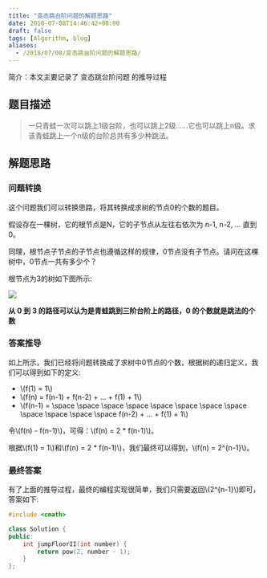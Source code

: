 ```yaml
---
title: "变态跳台阶问题的解题思路"
date: 2018-07-08T14:46:42+08:00
draft: false
tags: [Algorithm, blog]
aliases:
  - /2018/07/08/变态跳台阶问题的解题思路/
---
```


简介：本文主要记录了 变态跳台阶问题 的推导过程

<!--more-->

## 题目描述

> 一只青蛙一次可以跳上1级台阶，也可以跳上2级……它也可以跳上n级。求该青蛙跳上一个n级的台阶总共有多少种跳法。

## 解题思路

### 问题转换

这个问题我们可以转换思路，将其转换成求树的节点0的个数的题目。

假设存在一棵树，它的根节点是N，它的子节点从左往右依次为 n-1, n-2, ... 直到0。

同理，根节点子节点的子节点也遵循这样的规律，0节点没有子节点。请问在这棵树中，0节点一共有多少个？

根节点为3的树如下图所示:

![](https://passage-1253400711.cos.ap-beijing.myqcloud.com/2018-04-08-100136.png)

__从 0 到 3 的路径可以认为是青蛙跳到三阶台阶上的路径，0 的个数就是跳法的个数__

### 答案推导

如上所示，我们已经将问题转换成了求树中0节点的个数，根据树的递归定义，我们可以得到如下的定义:

+ \\(f(1) = 1\\)
+ \\(f(n) = f(n-1) + f(n-2) + ... + f(1) + 1\\)
+ \\(f(n-1) = \space \space \space \space \space \space \space \space \space \space \space \space f(n-2) + ... + f(1) + 1\\)

令\\(f(n) - f(n-1)\\)，可得：\\(f(n) = 2 * f(n-1)\\)。

根据\\(f(1) = 1\\)和\\(f(n) = 2 * f(n-1)\\)，我们最终可以得到，\\(f(n) = 2^{n-1}\\)。

### 最终答案

有了上面的推导过程，最终的编程实现很简单，我们只需要返回\\(2^{n-1}\\)即可，答案如下:

```c++
#include <cmath>

class Solution {
public:
    int jumpFloorII(int number) {
        return pow(2, number - 1);
    }
};
```
